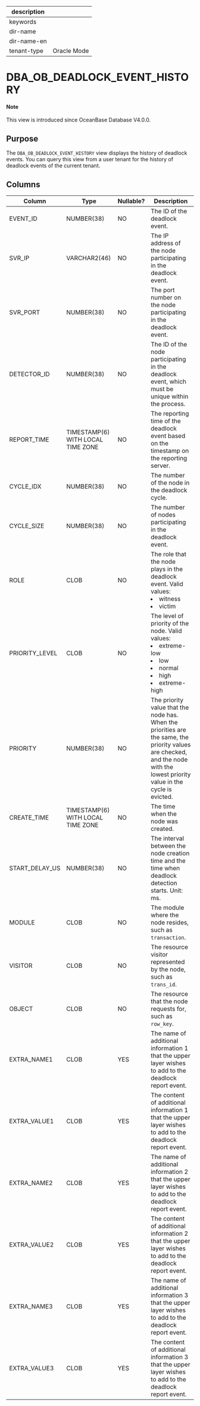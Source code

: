 |description||
|---|---|
|keywords||
|dir-name||
|dir-name-en||
|tenant-type|Oracle Mode|

# DBA_OB_DEADLOCK_EVENT_HISTORY

<main id="notice" type='explain'>
  <h4>Note</h4>
  <p>This view is introduced since OceanBase Database V4.0.0. </p>
</main>

## Purpose

The `DBA_OB_DEADLOCK_EVENT_HISTORY` view displays the history of deadlock events. You can query this view from a user tenant for the history of deadlock events of the current tenant.

## Columns

| Column | Type | Nullable? | Description |
| --- | --- | --- | --- |
| EVENT_ID | NUMBER(38) | NO | The ID of the deadlock event. |
| SVR_IP | VARCHAR2(46) | NO | The IP address of the node participating in the deadlock event. |
| SVR_PORT | NUMBER(38) | NO | The port number on the node participating in the deadlock event. |
| DETECTOR_ID | NUMBER(38) | NO | The ID of the node participating in the deadlock event, which must be unique within the process. |
| REPORT_TIME | TIMESTAMP(6) WITH LOCAL TIME ZONE | NO | The reporting time of the deadlock event based on the timestamp on the reporting server. |
| CYCLE_IDX | NUMBER(38) | NO | The number of the node in the deadlock cycle. |
| CYCLE_SIZE | NUMBER(38) | NO | The number of nodes participating in the deadlock event. |
| ROLE | CLOB | NO | The role that the node plays in the deadlock event. Valid values:<li>witness<li>victim |
| PRIORITY_LEVEL | CLOB | NO | The level of priority of the node. Valid values:<li>extreme-low<li>low<li>normal<li>high<li>extreme-high |
| PRIORITY | NUMBER(38) | NO | The priority value that the node has. When the priorities are the same, the priority values are checked, and the node with the lowest priority value in the cycle is evicted. |
| CREATE_TIME | TIMESTAMP(6) WITH LOCAL TIME ZONE | NO | The time when the node was created. |
| START_DELAY_US | NUMBER(38) | NO | The interval between the node creation time and the time when deadlock detection starts. Unit: ms. |
| MODULE | CLOB | NO | The module where the node resides, such as `transaction`. |
| VISITOR | CLOB | NO | The resource visitor represented by the node, such as `trans_id`. |
| OBJECT | CLOB | NO | The resource that the node requests for, such as `row_key`. |
| EXTRA_NAME1 | CLOB | YES | The name of additional information 1 that the upper layer wishes to add to the deadlock report event. |
| EXTRA_VALUE1 | CLOB | YES | The content of additional information 1 that the upper layer wishes to add to the deadlock report event. |
| EXTRA_NAME2 | CLOB | YES | The name of additional information 2 that the upper layer wishes to add to the deadlock report event. |
| EXTRA_VALUE2 | CLOB | YES | The content of additional information 2 that the upper layer wishes to add to the deadlock report event. |
| EXTRA_NAME3 | CLOB | YES | The name of additional information 3 that the upper layer wishes to add to the deadlock report event. |
| EXTRA_VALUE3 | CLOB | YES | The content of additional information 3 that the upper layer wishes to add to the deadlock report event. |

